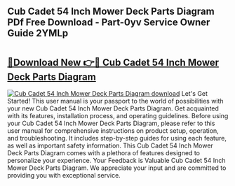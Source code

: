 ## Cub Cadet 54 Inch Mower Deck Parts Diagram PDf Free Download - Part-0yv Service Owner Guide 2YMLp

# <h2><a href="http://dfpwuks.blite.top/?on=Cub+Cadet+54+Inch+Mower+Deck+Parts+Diagram">🔗Download New 👉🔴 Cub Cadet 54 Inch Mower Deck Parts Diagram</a></h2>

[![Cub Cadet 54 Inch Mower Deck Parts Diagram download](https://i.imgur.com/lujVjoI.png)](http://dfpwuks.blite.top/?on=Cub+Cadet+54+Inch+Mower+Deck+Parts+Diagram)
Let's Get Started! This user manual is your passport to the world of possibilities with your new Cub Cadet 54 Inch Mower Deck Parts Diagram. Get acquainted with its features, installation process, and operating guidelines. Before using your Cub Cadet 54 Inch Mower Deck Parts Diagram, please refer to this user manual for comprehensive instructions on product setup, operation, and troubleshooting. It includes step-by-step guides for using each feature, as well as important safety information. This Cub Cadet 54 Inch Mower Deck Parts Diagram comes with a plethora of features designed to personalize your experience. Your Feedback is Valuable Cub Cadet 54 Inch Mower Deck Parts Diagram. We appreciate your input and are committed to providing you with exceptional service.
